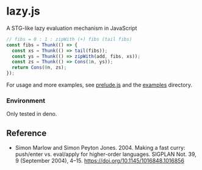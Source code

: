 # lazy.js

A STG-like lazy evaluation mechanism in JavaScript

```javascript
// fibs = 0 : 1 : zipWith (+) fibs (tail fibs)
const fibs = Thunk(() => {
  const xs = Thunk(() => tail(fibs));
  const ys = Thunk(() => zipWith(add, fibs, xs));
  const zs = Thunk(() => Cons(1n, ys));
  return Cons(0n, zs);
});
```

For usage and more examples, see [prelude.js](./prelude.js) and the [examples](./examples) directory.

### Environment

Only tested in deno.

## Reference

- Simon Marlow and Simon Peyton Jones. 2004. Making a fast curry: push/enter vs. eval/apply for higher-order languages. SIGPLAN Not. 39, 9 (September 2004), 4–15. <https://doi.org/10.1145/1016848.1016856>
